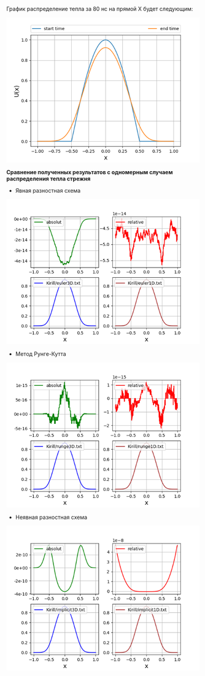 График распределение тепла за 80 нс на прямой X будет следующим:

![](plots/result.png)

**Сравнение полученных результатов с одномерным случаем распределения тепла стрежня**

* Явная разностная схема

![](plots/euler3D_euler1D.png)
* Метод Рунге-Кутта

![](plots/runge3D_runge1D.png)

* Неявная разностная схема

![](plots/implicit3D_implicit1D.png)
